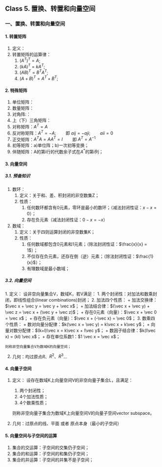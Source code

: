 ## Class 5. 置换、转置和向量空间

<h3 id='5.'>一、置换、转置和向量空间</h3>

<h4 id='5.1.'>1. 转置矩阵</h4>

1. 定义：
2. 转置矩阵的运算律：
    1. $(A^T)^T = A$;
    2. $(kA)^T = kA^T$;
    3. $(AB)^T = B^TA^T$;
    4. $(A+B)^T = A^T + B^T$;

<h4 id='5.2.'>2. 特殊矩阵</h4>

1. 单位矩阵：
2. 数量矩阵：
3. 对角阵:：
4. 上（下）三角矩阵：
5. 对称矩阵：$A^T = A$
6. 反对称矩阵：$A^T = -A;\qquad$即 $aij = -aji; \qquad aii = 0$
7. 正交矩阵：$A^TA = AA^T = I \qquad$即 $A^T = A^{-1}$
8. 初等矩阵：a)单位阵；b)一次初等变换；
9. 伴随矩阵：A的第i行的代数余子式在$A^*$的第i列；

<h4 id='5.3.'>3. 向量空间</h4>

<h5 id='5.3.1.'>3.1. 预备知识</h5>

1. 数环：
    1. 定义：关于和、差、积封闭的非空数集Z；
    2. 性质：
        1. 任何数环都含有0元素，零环是最小的数环；（减法封闭性证：$x - x = 0$）；
        2. 存在负元素（减法封闭性证：$0 - x = -x$）
2. 数域：
    1. 定义：关于四则运算封闭的非空数集K；
    2. 性质：
        1. 任何数域都包含0元素和1元素；（除法封闭性证：$\frac{x}{x} = 1$）；
        2. 不仅存在负元素，还存在倒（逆）元素；（除法封闭性证：$\frac{1}{x}$）；
        3. 有理数域是最小数域；

<h5 id='5.3.2.'>3.2. 向量空间</h5>
1. 定义：
    设非空向量集合V，数域K，若V满足：
    1. 两个封闭性：对加法和数乘封闭，即线性组合(linear combinations)封闭；
    2. 加法四个性质：
        + 加法交换律：$\vec x + \vec y = \vec y + \vec x$；
        + 加法结合律：$(\vec x + \vec y) + \vec z = \vec x + (\vec y + \vec z)$；
        + 存在0元素（向量）：$\vec x + \vec 0 = \vec x$；
        + 存在负元素（向量）：$\vec x + (-\vec x) = \vec 0$；
    3. 数乘四个性质：
        + 数对向量分配律：$k(\vec x + \vec y) = k\vec x + k\vec y$；
        + 向量对数分配律：$(k+l)\vec x = k\vec x + l\vec y$；
        + 数因子结合律：$k(l\vec x) = (kl) \vec x$；
        + 存在单位系数1：$1 \vec x = \vec x$；
    
    则称非空向量集合V为数域K的向量空间；
2. 几何：均过原点$R$、$R^2$、$R^3$...

<h4 id='5.4.'>4. 向量子空间</h4>

1. 定义：
    设存在数域K上向量空间V的非空向量子集合L，且满足：
    1. 两个封闭性；
    2. 4个加法性质；
    3. 4个数乘性质；
    
    则称非空向量子集合为数域K上向量空间V的向量子空间vector subspace。

2. 几何：过原点的线、平面 或者 原点本身（最小的子空间）

<h4 id='5.5.'>5. 向量空间与子空间的运算</h4>

1. 集合的交运算：子空间的交集仍子空间；
2. 集合的和运算：子空间的和集仍子空间；
3. 集合的并运算：子空间的并集不是子空间；